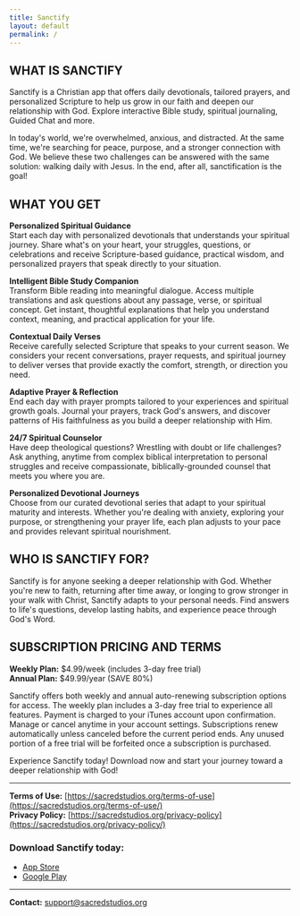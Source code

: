 ```yaml
---
title: Sanctify
layout: default
permalink: /
---
```


## **WHAT IS SANCTIFY**

Sanctify is a Christian app that offers daily devotionals, tailored prayers, and personalized Scripture to help us grow in our faith and deepen our relationship with God. Explore interactive Bible study, spiritual journaling, Guided Chat and more.

In today's world, we're overwhelmed, anxious, and distracted. At the same time, we're searching for peace, purpose, and a stronger connection with God. We believe these two challenges can be answered with the same solution: walking daily with Jesus. In the end, after all, sanctification is the goal!

## **WHAT YOU GET**

**Personalized Spiritual Guidance**  
Start each day with personalized devotionals that understands your spiritual journey. Share what's on your heart, your struggles, questions, or celebrations and receive Scripture-based guidance, practical wisdom, and personalized prayers that speak directly to your situation.

**Intelligent Bible Study Companion**  
Transform Bible reading into meaningful dialogue. Access multiple translations and ask questions about any passage, verse, or spiritual concept. Get instant, thoughtful explanations that help you understand context, meaning, and practical application for your life.

**Contextual Daily Verses**  
Receive carefully selected Scripture that speaks to your current season. We considers your recent conversations, prayer requests, and spiritual journey to deliver verses that provide exactly the comfort, strength, or direction you need.

**Adaptive Prayer & Reflection**  
End each day with prayer prompts tailored to your experiences and spiritual growth goals. Journal your prayers, track God's answers, and discover patterns of His faithfulness as you build a deeper relationship with Him.

**24/7 Spiritual Counselor**  
Have deep theological questions? Wrestling with doubt or life challenges? Ask anything, anytime from complex biblical interpretation to personal struggles and receive compassionate, biblically-grounded counsel that meets you where you are.

**Personalized Devotional Journeys**  
Choose from our curated devotional series that adapt to your spiritual maturity and interests. Whether you're dealing with anxiety, exploring your purpose, or strengthening your prayer life, each plan adjusts to your pace and provides relevant spiritual nourishment.

## **WHO IS SANCTIFY FOR?**

Sanctify is for anyone seeking a deeper relationship with God. Whether you're new to faith, returning after time away, or longing to grow stronger in your walk with Christ, Sanctify adapts to your personal needs. Find answers to life's questions, develop lasting habits, and experience peace through God's Word.

## **SUBSCRIPTION PRICING AND TERMS**

**Weekly Plan:** $4.99/week (includes 3-day free trial)  
**Annual Plan:** $49.99/year (SAVE 80%)

Sanctify offers both weekly and annual auto-renewing subscription options for access. The weekly plan includes a 3-day free trial to experience all features. Payment is charged to your iTunes account upon confirmation. Manage or cancel anytime in your account settings. Subscriptions renew automatically unless canceled before the current period ends. Any unused portion of a free trial will be forfeited once a subscription is purchased.

Experience Sanctify today! Download now and start your journey toward a deeper relationship with God!

---

**Terms of Use:** [https://sacredstudios.org/terms-of-use](https://sacredstudios.org/terms-of-use/)  
**Privacy Policy:** [https://sacredstudios.org/privacy-policy](https://sacredstudios.org/privacy-policy/)

### **Download Sanctify today:**
- [App Store](https://apps.apple.com/us/app/sanctify-prayers-guidance/id6751909914)
- [Google Play](https://play.google.com/store/apps/details?id=com.sacredstudios.sanctify&hl=en_US)

---

**Contact:** support@sacredstudios.org
